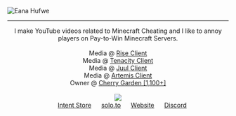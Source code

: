 ![Eana Hufwe](https://raw.githubusercontent.com/iiCherry/iiCherry/main/banner.png)

-----

<p align="center">
I make YouTube videos related to Minecraft Cheating and I like to annoy players on Pay-to-Win Minecraft Servers. <br> <br> Media @ <a href="https://riseclient.com">Rise Client</a>  <br> Media @ <a href="https://tenacity.dev">Tenacity Client</a> <br>Media @ <a href="https://www.juul.lol">Juul Client</a>  <br> Media @ <a href="https://intent.store/panel?p=RzA0oCki">Artemis Client</a> <br> Owner @ <a href="https://dsc.gg/clients">Cherry Garden [1,100+]</a>
<br> <br>
 <img src="https://discord.c99.nl/widget/theme-1/736507120542941194.png"/> <br>
<img height="15" src="https://intent.store/images/intent-v3/favicon.ico"> <a href="https://intent.store">Intent Store</a> 
<img height="15" src="https://solo.to/images/logo/solo-favicon.png"> <a href="https://solo.to/overload">solo.to</a> 
<img height="15" src="https://www.cherri.cf/images/cherry.png"> <a href="https://www.cherri.cf">Website</a> 
<img height="15" src="https://discord.com/assets/847541504914fd33810e70a0ea73177e.ico"> <a href="https://dsc.gg/clients">Discord</a> 
</p>
